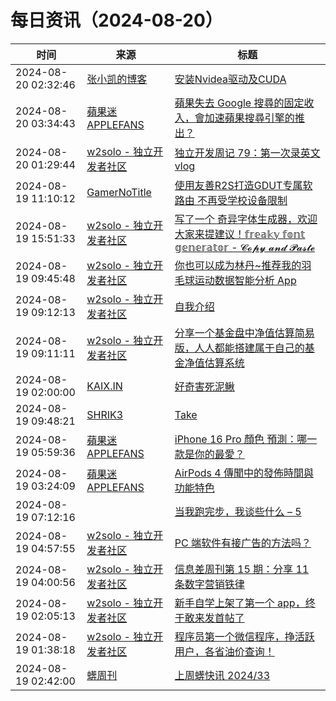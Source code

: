 ﻿# 每日资讯（2024-08-20）

|时间|来源|标题|
|---|---|---|
|2024-08-20 02:32:46|[张小凯的博客](https://jasonkayzk.github.io/atom.xml)|[安装Nvidea驱动及CUDA](https://jasonkayzk.github.io/2024/08/20/%E5%AE%89%E8%A3%85Nvidea%E9%A9%B1%E5%8A%A8%E5%8F%8ACUDA/)|
|2024-08-20 03:34:43|[蘋果迷 APPLEFANS](https://applefans.today/feed/)|[蘋果失去 Google 搜尋的固定收入，會加速蘋果搜尋引擎的推出？](https://applefans.today/2024-08-apple-search-engine-rumors/)|
|2024-08-20 01:29:44|[w2solo - 独立开发者社区](https://w2solo.com/topics/feed)|[独立开发周记 79：第一次录英文 vlog](https://w2solo.com/topics/4936)|
|2024-08-19 11:10:12|[GamerNoTitle](https://bili33.top/atom.xml)|[使用友善R2S打造GDUT专属软路由 不再受学校设备限制](https://bili33.top/posts/Openwrt-on-friendlyarm-R2S/)|
|2024-08-19 15:51:33|[w2solo - 独立开发者社区](https://w2solo.com/topics/feed)|[写了一个 奇异字体生成器，欢迎大家来提建议！𝕗𝕣𝕖𝕒𝕜𝕪 𝕗𝕠𝕟𝕥 𝕘𝕖𝕟𝕖𝕣𝕒𝕥𝕠𝕣 - 𝓒𝓸𝓹𝔂 𝓪𝓷𝓭 𝓟𝓪𝓼𝓽𝓮](https://w2solo.com/topics/4935)|
|2024-08-19 09:45:48|[w2solo - 独立开发者社区](https://w2solo.com/topics/feed)|[你也可以成为林丹~推荐我的羽毛球运动数据智能分析 App](https://w2solo.com/topics/4934)|
|2024-08-19 09:12:13|[w2solo - 独立开发者社区](https://w2solo.com/topics/feed)|[自我介绍](https://w2solo.com/topics/4933)|
|2024-08-19 09:11:11|[w2solo - 独立开发者社区](https://w2solo.com/topics/feed)|[分享一个基金盘中净值估算简易版，人人都能搭建属于自己的基金净值估算系统](https://w2solo.com/topics/4932)|
|2024-08-19 02:00:00|[KAIX.IN](https://kaix.in/feed/)|[好奇害死泥鳅](https://kaix.in/2024/0819-loach/)|
|2024-08-19 09:48:21|[SHRIK3](https://shrik3.com/index.xml)|[Take](https://shrik3.com/take/)|
|2024-08-19 05:59:36|[蘋果迷 APPLEFANS](https://applefans.today/feed/)|[iPhone 16 Pro 顏色 預測：哪一款是你的最愛？](https://applefans.today/2024-08-apple-iphone-16-pro-colors-rumors/)|
|2024-08-19 03:24:09|[蘋果迷 APPLEFANS](https://applefans.today/feed/)|[AirPods 4 傳聞中的發佈時間與功能特色](https://applefans.today/2024-08-airpods-4-rumors/)|
|2024-08-19 07:12:16|[](http://blog.fivest.one/feed)|[当我跑完步，我谈些什么 – 5](https://blog.fivest.one/archives/6845)|
|2024-08-19 04:57:55|[w2solo - 独立开发者社区](https://w2solo.com/topics/feed)|[PC 端软件有接广告的方法吗？](https://w2solo.com/topics/4931)|
|2024-08-19 04:00:56|[w2solo - 独立开发者社区](https://w2solo.com/topics/feed)|[信息差周刊第 15 期：分享 11 条数字营销铁律](https://w2solo.com/topics/4930)|
|2024-08-19 02:05:13|[w2solo - 独立开发者社区](https://w2solo.com/topics/feed)|[新手自学上架了第一个 app，终于敢来发首帖了](https://w2solo.com/topics/4929)|
|2024-08-19 01:38:18|[w2solo - 独立开发者社区](https://w2solo.com/topics/feed)|[程序员第一个微信程序，挣活跃用户，各省油价查询！](https://w2solo.com/topics/4928)|
|2024-08-19 02:42:00|[蠎周刊](https://weekly.pychina.org/feeds/all.atom.xml)|[上周蠎快讯 2024/33](https://weekly.pychina.org/pyrecap/pyrw-2433.html)|
